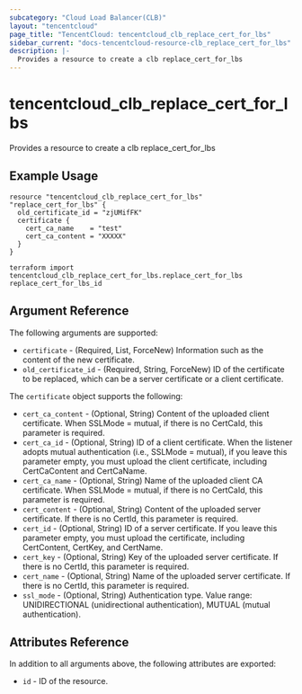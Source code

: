 ```yaml
---
subcategory: "Cloud Load Balancer(CLB)"
layout: "tencentcloud"
page_title: "TencentCloud: tencentcloud_clb_replace_cert_for_lbs"
sidebar_current: "docs-tencentcloud-resource-clb_replace_cert_for_lbs"
description: |-
  Provides a resource to create a clb replace_cert_for_lbs
---
```


# tencentcloud_clb_replace_cert_for_lbs

Provides a resource to create a clb replace_cert_for_lbs

## Example Usage

```hcl
resource "tencentcloud_clb_replace_cert_for_lbs" "replace_cert_for_lbs" {
  old_certificate_id = "zjUMifFK"
  certificate {
    cert_ca_name    = "test"
    cert_ca_content = "XXXXX"
  }
}
```



```hcl
terraform import tencentcloud_clb_replace_cert_for_lbs.replace_cert_for_lbs replace_cert_for_lbs_id
```

## Argument Reference

The following arguments are supported:

* `certificate` - (Required, List, ForceNew) Information such as the content of the new certificate.
* `old_certificate_id` - (Required, String, ForceNew) ID of the certificate to be replaced, which can be a server certificate or a client certificate.

The `certificate` object supports the following:

* `cert_ca_content` - (Optional, String) Content of the uploaded client certificate. When SSLMode = mutual, if there is no CertCaId, this parameter is required.
* `cert_ca_id` - (Optional, String) ID of a client certificate. When the listener adopts mutual authentication (i.e., SSLMode = mutual), if you leave this parameter empty, you must upload the client certificate, including CertCaContent and CertCaName.
* `cert_ca_name` - (Optional, String) Name of the uploaded client CA certificate. When SSLMode = mutual, if there is no CertCaId, this parameter is required.
* `cert_content` - (Optional, String) Content of the uploaded server certificate. If there is no CertId, this parameter is required.
* `cert_id` - (Optional, String) ID of a server certificate. If you leave this parameter empty, you must upload the certificate, including CertContent, CertKey, and CertName.
* `cert_key` - (Optional, String) Key of the uploaded server certificate. If there is no CertId, this parameter is required.
* `cert_name` - (Optional, String) Name of the uploaded server certificate. If there is no CertId, this parameter is required.
* `ssl_mode` - (Optional, String) Authentication type. Value range: UNIDIRECTIONAL (unidirectional authentication), MUTUAL (mutual authentication).

## Attributes Reference

In addition to all arguments above, the following attributes are exported:

* `id` - ID of the resource.



